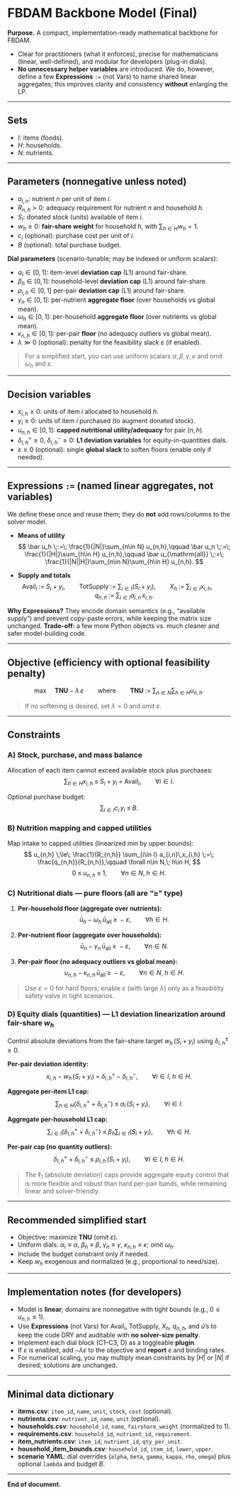 # FBDAM Backbone Model (Final)

**Purpose.** A compact, implementation-ready mathematical backbone for FBDAM.  
- Clear for practitioners (what it enforces), precise for mathematicians (linear, well-defined), and modular for developers (plug-in dials).  
- **No unnecessary helper variables** are introduced. We do, however, define a few **Expressions** `:=` (not Vars) to name shared linear aggregates; this improves clarity and consistency **without** enlarging the LP.

---

## Sets
- $I$: items (foods).  
- $H$: households.  
- $N$: nutrients.

---

## Parameters (nonnegative unless noted)
- $a_{i,n}$: nutrient $n$ per unit of item $i$.  
- $R_{n,h} > 0$: adequacy requirement for nutrient $n$ and household $h$.  
- $S_i$: donated stock (units) available of item $i$.  
- $w_h \ge 0$: **fair-share weight** for household $h$, with $\sum_{h\in H} w_h = 1$.  
- $c_i$ (optional): purchase cost per unit of $i$.  
- $B$ (optional): total purchase budget.

**Dial parameters** (scenario-tunable; may be indexed or uniform scalars):

- $\alpha_i \in [0,1]$: item-level **deviation cap** (L1) around fair-share.  
- $\beta_h \in [0,1]$: household-level **deviation cap** (L1) around fair-share.
- $\rho_{i,h } \in [0,1]$ per-pair **deviation cap** (L1) around fair-share.
- $\gamma_n \in [0,1]$: per-nutrient **aggregate floor** (over households vs global mean).
- $\omega_h \in [0,1]$: per-household **aggregate floor** (over nutrients vs global mean).    
- $\kappa_{n,h} \in [0,1]$: per-pair **floor** (no adequacy outliers vs global mean).  
- $\lambda \gg 0$ (optional): penalty for the feasibility slack $\varepsilon$ (if enabled).

> For a simplified start, you can use uniform scalars $\alpha,\beta,\gamma,\kappa$ and omit $\omega_h$ and $\varepsilon$.

---

## Decision variables
- $x_{i,h} \ge 0$: units of item $i$ allocated to household $h$.  
- $y_i \ge 0$: units of item $i$ purchased (to augment donated stock).  
- $u_{n,h} \in [0,1]$: **capped nutritional utility/adequacy** for pair $(n,h)$.  
- $\delta^+_{i,h} \ge 0,\ \delta^-_{i,h} \ge 0$: **L1 deviation variables** for equity-in-quantities dials.  
- $\varepsilon \ge 0$ (optional): single **global slack** to soften floors (enable only if needed).

---

## Expressions `:=` (named linear aggregates, **not** variables)

We define these once and reuse them; they do **not** add rows/columns to the solver model.

- **Means of utility**
  $$
  \bar u_h \;:=\; \frac{1}{|N|}\sum_{n\in N} u_{n,h},\qquad
  \bar u_n \;:=\; \frac{1}{|H|}\sum_{h\in H} u_{n,h},\qquad
  \bar u_{\mathrm{all}} \;:=\; \frac{1}{|N||H|}\sum_{n\in N}\sum_{h\in H} u_{n,h}.
  $$

- **Supply and totals**
  $$
  \text{Avail}_i \;:=\; S_i + y_i,\qquad
  \text{TotSupply} \;:=\; \sum_{i\in I}(S_i + y_i),\qquad
  X_h \;:=\; \sum_{i\in I} x_{i,h},\qquad
  q_{n,h} \;:=\; \sum_{i\in I} a_{i,n}\,x_{i,h}.
  $$

**Why Expressions?** They encode domain semantics (e.g., “available supply”) and prevent copy-paste errors, while keeping the matrix size unchanged. **Trade-off:** a few more Python objects vs. much cleaner and safer model-building code.

---

## Objective (efficiency with optional feasibility penalty)
$$
\max\quad \mathbf{TNU} \;-\; \lambda\,\varepsilon
\qquad\text{where}\qquad
\mathbf{TNU} \;:=\; \sum_{n\in N}\sum_{h\in H} u_{n,h}.
$$
> If no softening is desired, set $\lambda=0$ and omit $\varepsilon$.

---

## Constraints

### A) Stock, purchase, and mass balance
Allocation of each item cannot exceed available stock plus purchases:
$$
\sum_{h\in H} x_{i,h} \;\le\; S_i + y_i \;=\; \text{Avail}_i,\qquad \forall i\in I.
$$

Optional purchase budget:
$$
\sum_{i\in I} c_i\,y_i \;\le\; B.
$$

### B) Nutrition mapping and capped utilities
Map intake to capped utilities (linearized min by upper bounds):
$$
u_{n,h} \;\le\; \frac{1}{R_{n,h}} \sum_{i\in I} a_{i,n}\,x_{i,h} \;=\; \frac{q_{n,h}}{R_{n,h}},\qquad \forall n\in N,\; h\in H,
$$
$$
0 \;\le\; u_{n,h} \;\le\; 1,\qquad \forall n\in N,\; h\in H.
$$

### C) Nutritional dials — **pure floors** (all are “$\ge$” type)
1. **Per‑household floor (aggregate over nutrients):**
$$
\bar u_h \;-\; \omega_h\,\bar u_{\text{all}} \;\ge\; -\varepsilon,\qquad \forall h\in H.
$$

2. **Per‑nutrient floor (aggregate over households):**
$$
\bar u_n \;-\; \gamma_n\,\bar u_{\text{all}} \;\ge\; -\varepsilon,\qquad \forall n\in N.
$$

3. **Per‑pair floor (no adequacy outliers vs global mean):**
$$
u_{n,h} \;-\; \kappa_{n,h}\,\bar u_{\text{all}} \;\ge\; -\varepsilon,\qquad \forall n\in N,\; h\in H.
$$

> Use $\varepsilon=0$ for hard floors; enable $\varepsilon$ (with large $\lambda$) only as a feasibility safety valve in tight scenarios.

### D) Equity dials (quantities) — **L1 deviation linearization** around fair-share $w_h$

Control absolute deviations from the fair-share target $w_h\,(S_i+y_i)$ using $\delta^\pm_{i,h}\ge 0$.

**Per-pair deviation identity:**
$$
x_{i,h} - w_h\,(S_i + y_i) \;=\; \delta^+_{i,h} - \delta^-_{i,h},
\qquad \forall i\in I,\; h\in H.
$$

**Aggregate per-item L1 cap:**
$$
\sum_{h \in H} \big(\delta^+_{i,h} + \delta^-_{i,h}\big) \;\le\; \alpha_i\,(S_i + y_i),
\qquad \forall i\in I.
$$

**Aggregate per-household L1 cap:**
$$
\sum_{i \in I} \big(\delta^+_{i,h} + \delta^-_{i,h}\big) \;\le\; \beta_h \sum_{i \in I}(S_i + y_i),
\qquad \forall h\in H.
$$

**Per-pair cap (no quantity outliers):**
$$
\delta^+_{i,h} + \delta^-_{i,h} \;\le\; \rho_{i,h}\,(S_i + y_i),
\qquad \forall i\in I,\; h\in H.
$$

> The $\ell_1$ (absolute deviation) caps provide aggregate equity control that is more flexible and robust than hard per-pair bands, while remaining linear and solver-friendly.

---

## Recommended **simplified start**
- Objective: maximize $\mathbf{TNU}$ (omit $\varepsilon$).  
- Uniform dials: $\alpha_i\equiv\alpha$, $\beta_h\equiv\beta$, $\gamma_n\equiv\gamma$, $\kappa_{n,h}\equiv\kappa$; omit $\omega_h$.  
- Include the budget constraint only if needed.  
- Keep $w_h$ exogenous and normalized (e.g., proportional to need/size).

---

## Implementation notes (for developers)
- Model is **linear**; domains are nonnegative with tight bounds (e.g., $0\le u_{n,h}\le 1$).  
- Use **Expressions** (not Vars) for $\text{Avail}_i$, $\text{TotSupply}$, $X_h$, $q_{n,h}$, and $\bar u$’s to keep the code DRY and auditable with **no solver-size penalty**.  
- Implement each dial block (C1–C3, D) as a toggleable **plugin**.  
- If $\varepsilon$ is enabled, add $-\lambda\varepsilon$ to the objective and **report** $\varepsilon$ and binding rates.  
- For numerical scaling, you may multiply mean constraints by $|H|$ or $|N|$ if desired; solutions are unchanged.

---

## Minimal data dictionary
- **items.csv**: `item_id`, `name`, `unit`, `stock`, `cost` (optional).
- **nutrients.csv**: `nutrient_id`, `name`, `unit` (optional).
- **households.csv**: `household_id`, `name`, `fairshare_weight` (normalized to 1).
- **requirements.csv**: `household_id`, `nutrient_id`, `requirement`.
- **item_nutrients.csv**: `item_id`, `nutrient_id`, `qty_per_unit`.
- **household_item_bounds.csv**: `household_id`, `item_id`, `lower`, `upper`.
- **scenario YAML**: dial overrides (`alpha`, `beta`, `gamma`, `kappa`, `rho`, `omega`) plus optional `lambda` and budget $B$.

---

**End of document.**
